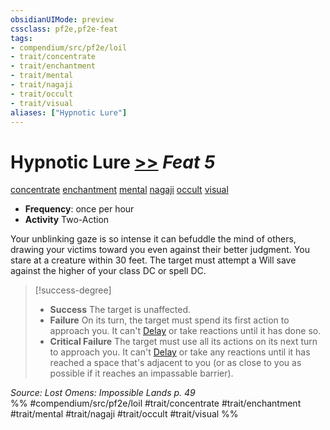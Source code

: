 ```yaml
---
obsidianUIMode: preview
cssclass: pf2e,pf2e-feat
tags:
- compendium/src/pf2e/loil
- trait/concentrate
- trait/enchantment
- trait/mental
- trait/nagaji
- trait/occult
- trait/visual
aliases: ["Hypnotic Lure"]
---
```

# Hypnotic Lure  [>>](../../rules/core-rulebook/chapter-9-playing-the-game.md#Actions "Two-Action") *Feat 5*  
[concentrate](../../rules/traits/concentrate.md)  [enchantment](../../rules/traits/enchantment.md)  [mental](../../rules/traits/mental.md)  [nagaji](../../rules/traits/nagaji-loil.md)  [occult](../../rules/traits/occult.md)  [visual](../../rules/traits/visual.md)  

- **Frequency**: once per hour
- **Activity** Two-Action

Your unblinking gaze is so intense it can befuddle the mind of others, drawing your victims toward you even against their better judgment. You stare at a creature within 30 feet. The target must attempt a Will save against the higher of your class DC or spell DC.

> [!success-degree] 
> - **Success** The target is unaffected.
> - **Failure** On its turn, the target must spend its first action to approach you. It can't [Delay](../../rules/actions/delay.md) or take reactions until it has done so.
> - **Critical Failure** The target must use all its actions on its next turn to approach you. It can't [Delay](../../rules/actions/delay.md) or take any reactions until it has reached a space that's adjacent to you (or as close to you as possible if it reaches an impassable barrier).

*Source: Lost Omens: Impossible Lands p. 49*  
%% #compendium/src/pf2e/loil #trait/concentrate #trait/enchantment #trait/mental #trait/nagaji #trait/occult #trait/visual %%